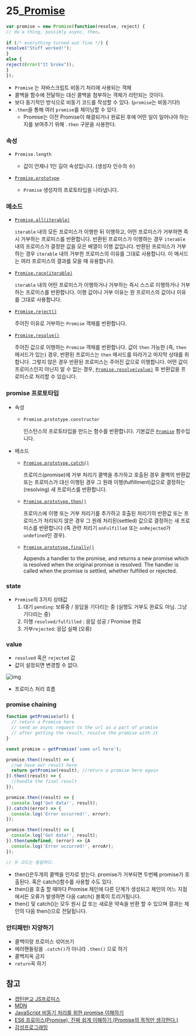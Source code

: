 # 25_[Promise](https://developer.mozilla.org/ko/docs/Web/JavaScript/Reference/Global_Objects/Promise)

```js
var promise = new Promise(function(resolve, reject) {  
// do a thing, possibly async, then…  
  
if (/* everything turned out fine */) {  
resolve("Stuff worked!");  
}  
else {  
reject(Error("It broke"));  
}  
});
```

- `Promise` 는 자바스크립트 비동기 처리에 사용되는 객체
- 콜백을 함수에 전달하는 대신 콜백을 첨부하는 객체가 리턴되는 것이다.
-  보다 동기적인 방식으로 비동기 코드를 작성할 수 있다. (`promise`는 비동기다!)
- `.then`을 통해 여러 `promise`를 체이닝할 수 있다.
  - Promise는 이전 Promise이 해결되거나 완료된 후에 어떤 일이 일어나야 하는지를 보여주기 위해 `.then` 구문을 사용한다. 

### 속성

- `Promise.length`
  - 값이 언제나 1인 길이 속성입니다. (생성자 인수의 수)

- [`Promise.prototype`](https://developer.mozilla.org/ko/docs/Web/JavaScript/Reference/Global_Objects/Promise/prototype)
  - `Promise` 생성자의 프로토타입을 나타냅니다.

### 메소드

- [`Promise.all(iterable)`](https://developer.mozilla.org/ko/docs/Web/JavaScript/Reference/Global_Objects/Promise/all)

  `iterable` 내의 모든 프로미스가 이행한 뒤 이행하고, 어떤 프로미스가 거부하면 즉시 거부하는 프로미스를 반환합니다. 반환된 프로미스가 이행하는 경우 `iterable` 내의 프로미스가 결정한 값을 모은 배열이 이행 값입니다. 반환된 프로미스가 거부하는 경우 `iterable` 내의 거부한 프로미스의 이유를 그대로 사용합니다. 이 메서드는 여러 프로미스의 결과를 모을 때 유용합니다.

- [`Promise.race(iterable)`](https://developer.mozilla.org/ko/docs/Web/JavaScript/Reference/Global_Objects/Promise/race)

  `iterable` 내의 어떤 프로미스가 이행하거나 거부하는 즉시 스스로 이행하거나 거부하는 프로미스를 반환합니다. 이행 값이나 거부 이유는 원 프로미스의 값이나 이유를 그대로 사용합니다.

- [`Promise.reject()`](https://developer.mozilla.org/ko/docs/Web/JavaScript/Reference/Global_Objects/Promise/reject)

  주어진 이유로 거부하는 `Promise` 객체를 반환합니다.

- [`Promise.resolve()`](https://developer.mozilla.org/ko/docs/Web/JavaScript/Reference/Global_Objects/Promise/resolve)

  주어진 값으로 이행하는 `Promise` 객체를 반환합니다. 값이 `then` 가능한 (즉, `then` 메서드가 있는) 경우, 반환된 프로미스는 `then` 메서드를 따라가고 마지막 상태를 취합니다. 그렇지 않은 경우 반환된 프로미스는 주어진 값으로 이행합니다. 어떤 값이 프로미스인지 아닌지 알 수 없는 경우, [`Promise.resolve(value)`](https://developer.mozilla.org/ko/docs/Web/JavaScript/Reference/Global_Objects/Promise/resolve) 후 반환값을 프로미스로 처리할 수 있습니다.

### promise 프로토타입

- 속성

  - `Promise.prototype.constructor`

    인스턴스의 프로토타입을 만드는 함수를 반환합니다. 기본값은 [`Promise`](https://developer.mozilla.org/ko/docs/Web/JavaScript/Reference/Global_Objects/Promise) 함수입니다.

- 메소드

  - [`Promise.prototype.catch()`](https://developer.mozilla.org/ko/docs/Web/JavaScript/Reference/Global_Objects/Promise/catch)

    프로미스(promise)에 거부 처리기 콜백을 추가하고 호출된 경우 콜백의 반환값 또는 프로미스가 대신 이행된 경우 그 원래 이행(fulfillment)값으로 결정하는(resolving) 새 프로미스를 반환합니다.

  - [`Promise.prototype.then()`](https://developer.mozilla.org/ko/docs/Web/JavaScript/Reference/Global_Objects/Promise/then)

    프로미스에 이행 또는 거부 처리기를 추가하고 호출된 처리기의 반환값 또는 프로미스가 처리되지 않은 경우 그 원래 처리된(settled) 값으로 결정하는 새 프로미스를 반환합니다 (즉 관련 처리기 `onFulfilled` 또는 `onRejected`가 `undefined`인 경우).

  - [`Promise.prototype.finally()`](https://developer.mozilla.org/ko/docs/Web/JavaScript/Reference/Global_Objects/Promise/finally)

    Appends a handler to the promise, and returns a new promise which is resolved when the original promise is resolved. The handler is called when the promise is settled, whether fulfilled or rejected.

### state

- `Promise`의 3가지 상태값
  1. 대기 `pending`: 보류중 / 응답을 기다리는 중 (실행도 거부도 완료도 아님. 그냥 기다리는 중)
  2. 이행 `resolved/fulfilled` : 응답 성공 / Promise 완료 
  3. 거부`rejected`: 응답 실패 (오류)

### value

- `resolved` 혹은 `rejected` 값
- 값이 설정되면 변경할 수 없다. 

![img](https://joshua1988.github.io/images/posts/web/javascript/promise.svg)

- 프로미스 처리 흐름

###  promise chaining

```js
function getPromise(url) {
  // return a Promise here
  // send an async request to the url as a part of promise
  // after getting the result, resolve the promise with it
}

const promise = getPromise('some url here');

promise.then((result) => {
  //we have our result here
  return getPromise(result); //return a promise here again
}).then((result) => {
  //handle the final result
});
```

```js
promise.then((result) => {
  console.log('Got data!', result);
}).catch((error) => {
  console.log('Error occurred!', error);
});

promise.then((result) => {
  console.log('Got data!', result);
}).then(undefined, (error) => {A
  console.log('Error occurred!', erroAr);
});

// 두 코드는 동일하다.
```

- then()은두개의 콜백을 인자로 받는다. promise가 거부되면 두번째 promise가 호출된다. 혹은 catch()함수를 사용할 수도 있다.
- then()을 호출 할 때마다 Promise 체인에 다른 단계가 생성되고 체인의 어느 지점에서든 오류가 발생하면 다음 catch() 블록이 트리거됩니다. 
- then() 및 catch()는 모두 원시 값 또는 새로운 약속을 반환 할 수 있으며 결과는 체인의 다음 then()으로 전달됩니다.



### 안티패턴! 지양하기

- 콜백이랑 프로미스 섞어쓰기
- 에러핸들링을 `.catch()`가 아니라 `.then()` 으로 하기
- 콜백지옥 금지
- `return`꼭 하기



## 참고

- [캡틴판교 JS프로미스](https://joshua1988.github.io/web-development/javascript/promise-for-beginners/)
- [MDN](https://developer.mozilla.org/ko/docs/Web/JavaScript/Reference/Global_Objects/Promise)
- [JavaScript 비동기 처리를 위한 promise 이해하기](https://velog.io/@cyranocoding/2019-08-02-1808-%EC%9E%91%EC%84%B1%EB%90%A8-5hjytwqpqj)
- [ES6 프로미스(Promise), 진짜 쉽게 이해하기 (Promise의 목적만 생각한다.)](https://jeong-pro.tistory.com/128)
- [감성프로그래밍](https://programmingsummaries.tistory.com/325)